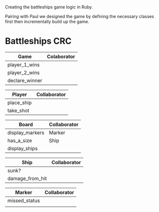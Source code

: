 Creating the battleships game logic in Ruby. 

Pairing with Paul we designed the game by defining the necessary classes first then incrementally build up the game. 


# Battleships CRC

Game           | Colaborator
----------     |-------------
player_1_wins  |
player_2_wins  |
declare_winner |

Player        | Collaborator
------------- |--------------
place_ship    |
take_shot     |
                  
Board            | Collaborator
-----------      |---------------
display_markers  | Marker
has_a_size       | Ship
display_ships    |

Ship             | Collaborator
-------------    | -------------
sunk?            | 
damage_from_hit  | 

Marker        |Collaborator
------------- |-------------
missed_status |
              |
